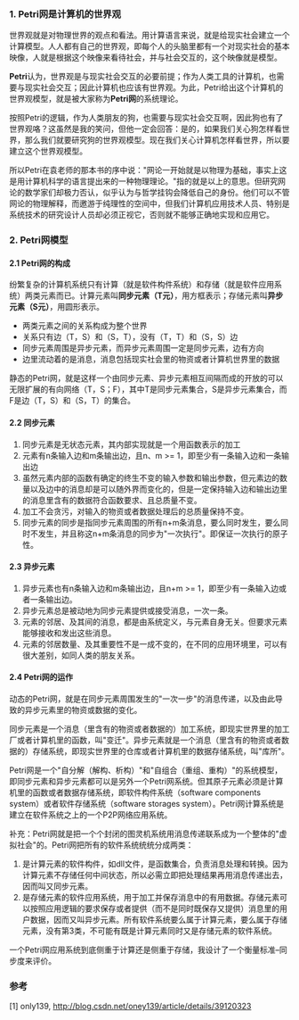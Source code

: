 ### 1. Petri网是计算机的世界观

世界观就是对物理世界的观点和看法。用计算语言来说，就是给现实社会建立一个计算模型。人人都有自己的世界观，即每个人的头脑里都有一个对现实社会的基本映像，人就是根据这个映像来看待社会，并与社会交互的，这个映像就是模型。

**Petri**认为，世界观是与现实社会交互的必要前提；作为人类工具的计算机，也需要与现实社会交互；因此计算机也应该有世界观。为此，Petri给出这个计算机的世界观模型，就是被大家称为**Petri网**的系统理论。

按照Petri的逻辑，作为人类朋友的狗，也需要与现实社会交互啊，因此狗也有了世界观咯？这虽然是我的笑问，但他一定会回答：是的，如果我们关心狗怎样看世界，那么我们就要研究狗的世界观模型。现在我们关心计算机怎样看世界，所以要建立这个世界观模型。

所以Petri在袁老师的那本书的序中说："网论一开始就是以物理为基础，事实上这是用计算机科学的语言提出来的一种物理理论。"指的就是以上的意思。但研究网论的数学家们却极力否认，似乎认为与哲学挂钩会降低自己的身份。他们可以不管网论的物理解释，而邀游于纯理性的空间中，但我们计算机应用技术人员、特别是系统技术的研究设计人员却必须正视它，否则就不能够正确地实现和应用它。

### 2. Petri网模型

#### 2.1 Petri网的构成

纷繁复杂的计算机系统只有计算（就是软件构件系统）和存储（就是软件应用系统）两类元素而已。计算元素叫**同步元素（T元）**，用方框表示；存储元素叫**异步元素（S元）**，用圆形表示。

* 两类元素之间的关系构成为整个世界
* 关系只有边（T，S）和（S，T），没有（T，T）和（S，S）边
* 同步元素周围是异步元素，而异步元素周围一定是同步元素，边有方向
* 边里流动着的是消息，消息包括现实社会里的物资或者计算机世界里的数据

静态的Petri网，就是这样一个由同步元素、异步元素相互间隔而成的开放的可以无限扩展的有向网络（T，S；F），其中T是同步元素集合，S是异步元素集合，而F是边（T，S）和（S，T）的集合。

#### 2.2 同步元素

1. 同步元素是无状态元素，其内部实现就是一个用函数表示的加工
2. 元素有n条输入边和m条输出边，且n、m >= 1，即至少有一条输入边和一条输出边
3. 虽然元素内部的函数有确定的终生不变的输入参数和输出参数，但元素边的数量以及边中的消息却是可以随外界而变化的，但是一定保持输入边和输出边里的消息里含有的数据符合函数要求、且总质量不变。
4. 加工不会贪污，对输入的物资或者数据处理后的总质量保持不变。
5. 同步元素的同步是指同步元素周围的所有n+m条消息，要么同时发生，要么同时不发生，并且称这n+m条消息的同步为"一次执行"。即保证一次执行的原子性。

#### 2.3 异步元素

1. 异步元素也有n条输入边和m条输出边，且n+m >= 1，即至少有一条输入边或者一条输出边。
2. 异步元素总是被动地为同步元素提供或接受消息，一次一条。
3. 元素的邻居、及其间的消息，都是由系统定义，与元素自身无关。但要求元素能够接收和发出这些消息。
4. 元素的邻居数量、及其重要性不是一成不变的，在不同的应用环境里，可以有很大差别，如同人类的朋友关系。

#### 2.4 Petri网的运作

动态的Petri网，就是在同步元素周围发生的"一次一步"的消息传递，以及由此导致的异步元素里的物资或数据的变化。

同步元素是一个消息（里含有的物资或者数据的）加工系统，即现实世界里的加工厂或者计算机里的函数，叫"变迁"。异步元素就是一个消息（里含有的物资或者数据的）存储系统，即现实世界里的仓库或者计算机里的数据存储系统，叫"库所"。

Petri网是一个"自分解（解构、析构）"和"自组合（重组、重构）"的系统模型，即同步元素和异步元素都可以是另外一个Petri网系统。但其原子元素必须是计算机里的函数或者数据存储系统，即软件构件系统（software components system）或者软件存储系统（software storages system）。Petri网计算系统是建立在软件系统之上的一个P2P网络应用系统。

补充：Petri网就是把一个个封闭的图灵机系统用消息传递联系成为一个整体的"虚拟社会"的。Petri网把所有的软件系统统统分成两类：

1. 是计算元素的软件构件，如dll文件，是函数集合，负责消息处理和转换。因为计算元素不存储任何中间状态，所以必需立即把处理结果再用消息传递出去，因而叫又同步元素。
2. 是存储元素的软件应用系统，用于加工并保存消息中的有用数据。存储元素可以按照应用逻辑的要求保存或者提供（而不是同时既保存又提供）消息里的用户数据，因而又叫异步元素。所有软件系统要么属于计算元素，要么属于存储元素，没有第3类，不可能有既是计算元素同时又是存储元素的软件系统。

一个Petri网应用系统到底侧重于计算还是侧重于存储，我设计了一个衡量标准–同步度来评价。

### 参考

[1] only139, http://blog.csdn.net/oney139/article/details/39120323